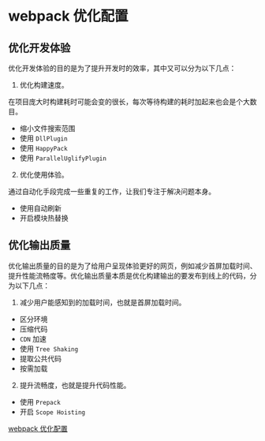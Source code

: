 # webpack 优化配置

## 优化开发体验

优化开发体验的目的是为了提升开发时的效率，其中又可以分为以下几点：

1. 优化构建速度。

在项目庞大时构建耗时可能会变的很长，每次等待构建的耗时加起来也会是个大数目。

- 缩小文件搜索范围
- 使用 `DllPlugin`
- 使用 `HappyPack`
- 使用 `ParallelUglifyPlugin`

2. 优化使用体验。

通过自动化手段完成一些重复的工作，让我们专注于解决问题本身。

- 使用自动刷新
- 开启模块热替换

## 优化输出质量

优化输出质量的目的是为了给用户呈现体验更好的网页，例如减少首屏加载时间、提升性能流畅度等。优化输出质量本质是优化构建输出的要发布到线上的代码，分为以下几点：

1. 减少用户能感知到的加载时间，也就是首屏加载时间。

- 区分环境
- 压缩代码
- `CDN` 加速
- 使用 `Tree Shaking`
- 提取公共代码
- 按需加载

2. 提升流畅度，也就是提升代码性能。

- 使用 `Prepack`
- 开启 `Scope Hoisting`

[webpack 优化配置](http://webpack.wuhaolin.cn/4%E4%BC%98%E5%8C%96/4-1%E7%BC%A9%E5%B0%8F%E6%96%87%E4%BB%B6%E6%90%9C%E7%B4%A2%E8%8C%83%E5%9B%B4.html)
